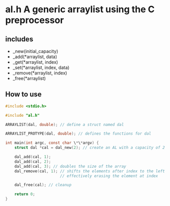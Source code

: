 # al.h A generic arraylist using the C preprocessor

## includes

* \_new(initial\_capacity)
* \_add(\*arraylist, data)
* \_get(\*arraylist, index)
* \_set(\*arraylist, index, data)
* \_remove(\*arraylist, index)
* \_free(\*arraylist)

## How to use

```c
#include <stdio.h>

#include "al.h"

ARRAYLIST(dal, double); // define a struct named dal

ARRAYLIST_PROTYPE(dal, double); // defines the functions for dal

int main(int argc, const char \*\*argv) {
    struct dal *cal = dal_new(2); // create an AL with a capacity of 2 elements

    dal_add(cal, 1);
    dal_add(cal, 2);
    dal_add(cal, 3); // doubles the size of the array
    dal_remove(cal, 1); // shifts the elements after index to the left
                        // effectively erasing the element at index

    dal_free(cal); // cleanup

    return 0;
}
```
